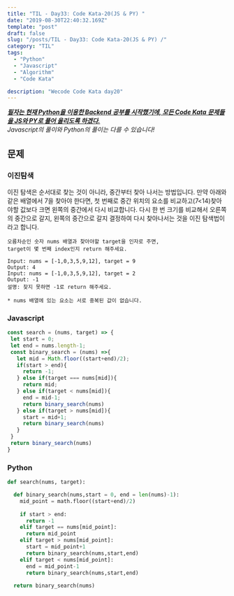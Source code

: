 ```yaml
---
title: "TIL - Day33: Code Kata-20(JS & PY) "
date: "2019-08-30T22:40:32.169Z"
template: "post"
draft: false
slug: "/posts/TIL - Day33: Code Kata-20(JS & PY) /"
category: "TIL"
tags:
  - "Python"
  - "Javascript"
  - "Algorithm"
  - "Code Kata"

description: "Wecode Code Kata day20"
---
```


_**<u>필자는 현재 Python을 이용한 Backend 공부를 시작했기에, 모든 Code Kata 문제들을 JS와 PY로 풀어 올리도록 하겠다.</u>**_</br>
_Javascript의 풀이와 Python의 풀이는 다를 수 있습니다!_

## 문제

### 이진탐색
이진 탐색은 순서대로 찾는 것이 아니라, 중간부터 찾아 나서는 방법입니다.
만약 아래와 같은 배열에서 7을 찾아야 한다면, 
첫 번째로 중간 위치의 요소를 비교하고(7<14)찾아야할 값보다 크면 왼쪽의 중간에서 다시 비교합니다.
다시 한 번 크기를 비교해서 오른쪽의 중간으로 갈지, 왼쪽의 중간으로 갈지 결정하여 다시 찾아나서는 것을 이진 탐색법이라고 합니다.
```
오름차순인 숫자 nums 배열과 찾아야할 target을 인자로 주면,
target이 몇 번째 index인지 return 해주세요.

Input: nums = [-1,0,3,5,9,12], target = 9
Output: 4
Input: nums = [-1,0,3,5,9,12], target = 2
Output: -1
설명: 찾지 못하면 -1로 return 해주세요.

* nums 배열에 있는 요소는 서로 중복된 값이 없습니다.
```

### Javascript

```Javascript
const search = (nums, target) => {
 let start = 0;
 let end = nums.length-1;
 const binary_search = (nums) =>{
   let mid = Math.floor((start+end)/2);
   if(start > end){
     return -1;
   } else if(target === nums[mid]){
     return mid;
   } else if(target < nums[mid]){
     end = mid-1;
     return binary_search(nums)
   } else if(target > nums[mid]){
     start = mid+1;
     return binary_search(nums)
   }
 }
 return binary_search(nums)
}
```

### Python

```Python
def search(nums, target):

  def binary_search(nums,start = 0, end = len(nums)-1):
    mid_point = math.floor((start+end)/2)
    
    if start > end:
      return -1
    elif target == nums[mid_point]:
      return mid_point
    elif target > nums[mid_point]:
      start = mid_point+1
      return binary_search(nums,start,end)
    elif target < nums[mid_point]:
      end = mid_point-1
      return binary_search(nums,start,end)
  
  return binary_search(nums)
```
